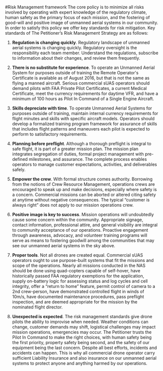 #Risk Management framework
The core policy is to minimize all risks involved by operating with expert knowledge of the regulatory climate, human safety as the primary focus of each mission, and the fostering of good-will and positive image of unmanned aerial systems in our community. In order to satisfy this policy we offer key standards for risk mitigation. Key standards of The Petitioner’s Risk Management Strategy are as follows:


1. **Regulation is changing quickly**. Regulatory landscape of unmanned aerial systems is changing quickly. Regulatory oversight is the responsibility each team member. Understand the regulations, subscribe to information about their changes, and review them frequently.

2. **There is no substitute for experience**. To operate an Unmanned Aerial System for purposes outside of training the Remote Operator's Certificate is available as of August 2016, but that is not the same as flying a manned aircraft.  Serious commercial sUAS operators should demand pilots with FAA Private Pilot Certificates, a current Medical Certificate, meet the currency requirements for daytime VFR, and have a minimum of 100 hours as Pilot In Command of a Single Engine Aircraft.

3. **Skills depreciate with time**.  To operate Unmanned Aerial Systems for purposes outside of training, maintain internal currency requirements for flight minutes and skills with specific aircraft models. Operators should develop a formalized training program framework for assurance of skills that includes flight patterns and maneuvers each pilot is expected to perform to satisfactory requirements.

4. **Planning before preflight**. Although a thorough preflight is integral to safe flight, it is part of a greater mission plan. The mission plan integrates segregation of duties, formal project management with pre-defined milestones, and assurance. The complete process enables operators to manage customer expectations, activities, and deliverables safely.

5. **Empower the crew**. With formal structure comes authority. Borrowing from the notions of Crew Resource Management, operations crews are encouraged to speak up and make decisions, especially where safety is a concern. Commercial missions can be aborted or altered citing safety at anytime without negative consequences. The typical “customer is always right” does not apply to our mission operations crew.

6. **Positive image is key to success**. Mission operations will undoubtedly cause some concern within the community. Appropriate signage, contact information, professional attire, and general visibility are integral to community acceptance of our operations. Proactive engagement through awareness, advocacy, and volunteer training programs will serve as means to fostering goodwill among the communities that may see our unmanned aerial systems in the sky above.

7. **Proper tools**. Not all drones are created equal.  Commercial sUAS operators ought to use purpose-built systems that fit the missions and scope of the operations.  Nearly all missions conducted in the NAS should be done using quad-copters capable of self-hover, have historically passed FAA regulatory exemptions for the application, supply on-battery logic for assessing status and log cycles and cell integrity, offer a “return to home” feature, permit control of camera to a 2nd crew-person, have demonstrated controlled flight in winds of 10m/s, have documented maintenance procedures, pass preflight inspection, and are deemed appropriate for the mission by the nominated flight director.

8. **Unexpected is expected**. The risk management standards give drone pilots the ability to improvise when needed. Weather conditions can change, customer demands may shift, logistical challenges may impact mission operations, emergencies may occur. The Petitioner trusts the Pilot In Command to make the right choices, with human safety being the first priority, property safety being second, and the safety of our equipment being the last concern. Despite all best efforts, incidents and accidents can happen. This is why all commercial drone operator carry sufficient Liability Insurance and also insurance on our unmanned aerial systems to protect anyone and anything harmed by our operations.

